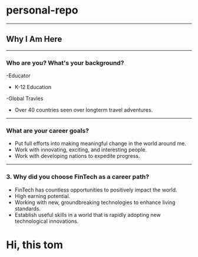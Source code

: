 # personal-repo
---

## Why I Am Here 
---
### Who are you? What's your background?
-Educator

- K-12 Education

-Global Travles

- Over 40 countries seen over longterm travel adventures.
---
### What are your career goals?
- Put full efforts into making meaningful change in the world around me. 
- Work with innovating, exciting, and interesting people.
- Work with developing nations to expedite progress.
---

### 3. Why did you choose FinTech as a career path?
- FinTech has countless opportunities to positively impact the world.
- High earning potential.
- Working with new, groundbreaking technologies to enhance living standards.
- Establish useful skills in a world that is rapidly adopting new technological innovations.

# Hi, this tom
 